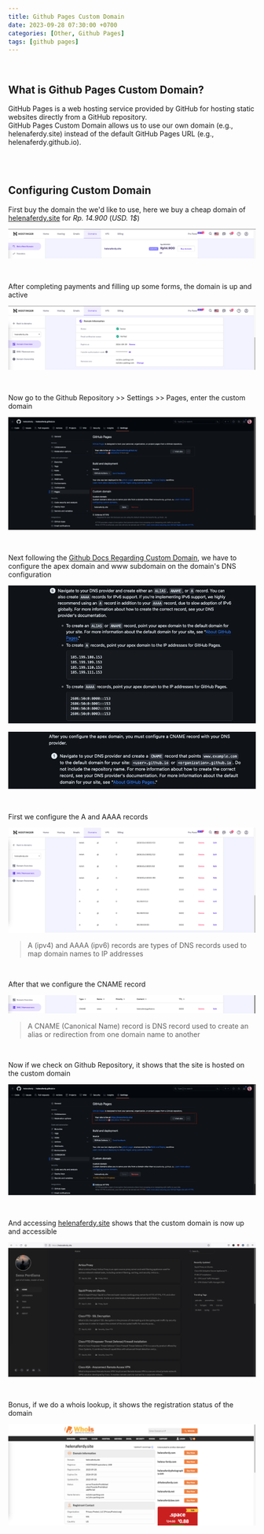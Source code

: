 ```yaml
---
title: Github Pages Custom Domain
date: 2023-09-28 07:30:00 +0700
categories: [Other, Github Pages]
tags: [github pages]
---
```


<br>

## What is Github Pages Custom Domain?

GitHub Pages is a web hosting service provided by GitHub for hosting static websites directly from a GitHub repository. <br>
GitHub Pages Custom Domain allows us to use our own domain (e.g., helenaferdy.site) instead of the default GitHub Pages URL (e.g., helenaferdy.github.io).

<br>
<br>

## Configuring Custom Domain

First buy the domain the we'd like to use, here we buy a cheap domain of [helenaferdy.site](https://helenaferdy.github.io) for *Rp. 14.900* (*USD. 1$*)

![x](/static/2023-09-28-github-domain/00.png)

<br>

After completing payments and filling up some forms, the domain is up and active

![x](/static/2023-09-28-github-domain/01.png)

<br>

Now go to the Github Repository >> Settings >> Pages, enter the custom domain

![x](/static/2023-09-28-github-domain/02.png)

<br>

Next following the [Github Docs Regarding Custom Domain](https://docs.github.com/en/pages/configuring-a-custom-domain-for-your-github-pages-site/managing-a-custom-domain-for-your-github-pages-site), we have to configure the apex domain and www subdomain on the domain's DNS configuration

![x](/static/2023-09-28-github-domain/03.png)

![x](/static/2023-09-28-github-domain/03a.png)

<br>

First we configure the A and AAAA records

![x](/static/2023-09-28-github-domain/04.png)

> A (ipv4) and AAAA (ipv6) records are types of DNS records used to map domain names to IP addresses

<br>

After that we configure the CNAME record

![x](/static/2023-09-28-github-domain/05.png)

> A CNAME (Canonical Name) record is DNS record used to create an alias or redirection from one domain name to another

<br>

Now if we check on Github Repository, it shows that the site is hosted on the custom domain

![x](/static/2023-09-28-github-domain/08.png)

<br>

And accessing [helenaferdy.site](https://helenaferdy.github.io) shows that the custom domain is now up and accessible

![x](/static/2023-09-28-github-domain/06a.png)

<br>

Bonus, if we do a whois lookup, it shows the registration status of the domain 

![x](/static/2023-09-28-github-domain/07.png)

<br>




